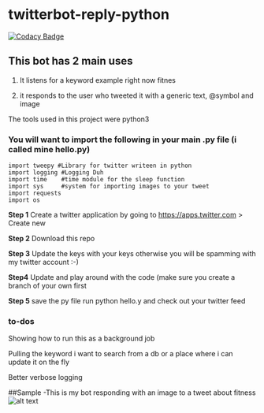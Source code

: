# twitterbot-reply-python

[![Codacy Badge](https://api.codacy.com/project/badge/Grade/8421ccaf63124572bc95a45103c81031)](https://www.codacy.com/app/sjehutch/twitterbot-reply?utm_source=github.com&amp;utm_medium=referral&amp;utm_content=sjehutch/twitterbot-reply&amp;utm_campaign=Badge_Grade)




## This bot has 2 main uses 
1. It listens for a keyword example right now fitnes

2. it responds to the user who tweeted it with a generic text, @symbol and image

The tools used in this project were python3 

### You will want to import the following in your main .py file (i called mine hello.py) 

```
import tweepy #Library for twitter writeen in python
import logging #Logging Duh
import time    #time module for the sleep function
import sys     #system for importing images to your tweet
import requests
import os
```

**Step 1** 
Create a twitter application by going to https://apps.twitter.com > Create new 

**Step 2**
Download this repo 

**Step 3**
Update the keys with your keys otherwise you will be spamming with my twitter account :-)

**Step4**
Update and play around with the code (make sure you create a branch of your own first 

**Step 5** 
save the py file run python hello.y and check out your twitter feed 


### to-dos 
Showing how to run this as a background job 

Pulling the keyword i want to search from a db or a place where i can update it on the fly 

Better verbose logging 

##Sample 
-This is my bot responding with an image to a tweet about fitness 
![alt text](https://dl.dropboxusercontent.com/u/32232546/Screen%20Shot%202017-02-20%20at%206.39.24%20AM.png "")

